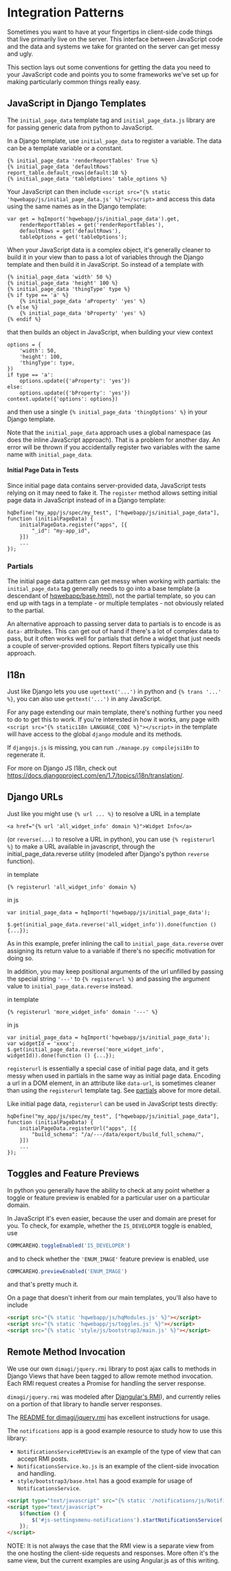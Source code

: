# Integration Patterns

Sometimes you want to have at your fingertips in client-side code
things that live primarily live on the server.
This interface between JavaScript code and the data
and systems we take for granted on the server can get messy and ugly.

This section lays out some conventions for getting the data you need
to your JavaScript code
and points you to some frameworks we've set up
for making particularly common things really easy.

## JavaScript in Django Templates

The `initial_page_data` template tag and `initial_page_data.js` library are for passing generic data from python to JavaScript.

In a Django template, use `initial_page_data` to register a variable. The data can be a template variable or a constant.

```
{% initial_page_data 'renderReportTables' True %}
{% initial_page_data 'defaultRows' report_table.default_rows|default:10 %}
{% initial_page_data 'tableOptions' table_options %}
```

Your JavaScript can then include `<script src="{% static 'hqwebapp/js/initial_page_data.js' %}"></script>` and access this data using the same names as in the Django template:

```
var get = hqImport('hqwebapp/js/initial_page_data').get,
    renderReportTables = get('renderReportTables'),
    defaultRows = get('defaultRows'),
    tableOptions = get('tableOptions');
```

When your JavaScript data is a complex object, it's generally cleaner to build it in your view than to pass a lot of variables through the Django template and then build it in JavaScript. So instead of a template with

```
{% initial_page_data 'width' 50 %}
{% initial_page_data 'height' 100 %}
{% initial_page_data 'thingType' type %}
{% if type == 'a' %}
    {% initial_page_data 'aProperty' 'yes' %}
{% else %}
    {% initial_page_data 'bProperty' 'yes' %}
{% endif %}
```

that then builds an object in JavaScript, when building your view context

```
options = {
    'width': 50,
    'height': 100,
    'thingType': type,
})
if type == 'a':
    options.update({'aProperty': 'yes'})
else:
    options.update({'bProperty': 'yes'})
context.update({'options': options})
```

and then use a single `{% initial_page_data 'thingOptions' %}` in your Django template.

Note that the `initial_page_data` approach uses a global namespace (as does the inline JavaScript approach). That is a problem for another day. An error will be thrown if you accidentally register two variables with the same name with `initial_page_data`.

#### Initial Page Data in Tests

Since initial page data contains server-provided data, JavaScript tests relying on it may need to fake it. The `register` method allows setting initial page data in JavaScript instead of in a Django template:

```
hqDefine("my_app/js/spec/my_test", ["hqwebapp/js/initial_page_data"], function (initialPageData) {
    initialPageData.register("apps", [{
        "_id": "my-app_id",
    }])
    ...
});
```

### Partials

The initial page data pattern can get messy when working with partials: the `initial_page_data` tag generally needs to go into a base template (a descendant of [hqwebapp/base.html](https://github.com/dimagi/commcare-hq/tree/master/corehq/apps/hqwebapp/templates/hqwebapp/base.html)), not the partial template, so you can end up with tags in a template - or multiple templates - not obviously related to the partial.

An alternative approach to passing server data to partials is to encode is as `data-` attributes. This can get out of hand if there's a lot of complex data to pass, but it often works well for partials that define a widget that just needs a couple of server-provided options. Report filters typically use this approach.


## I18n
Just like Django lets you use `ugettext('...')` in python
and `{% trans '...' %}`, you can also use `gettext('...')`
in any JavaScript.

For any page extending our main template, there's nothing further
you need to do to get this to work.
If you're interested in how it works,
any page with `<script src="{% statici18n LANGUAGE_CODE %}"></script>`
in the template will have access to the global `django` module
and its methods.

If `djangojs.js` is missing, you can run `./manage.py compilejsi18n` to regenerate it.

For more on Django JS I18n, check out https://docs.djangoproject.com/en/1.7/topics/i18n/translation/.

## Django URLs

Just like you might use `{% url ... %}` to resolve a URL in a template

```
<a href="{% url 'all_widget_info' domain %}">Widget Info</a>
```

(or `reverse(...)` to resolve a URL in python), you can use `{% registerurl %}` to make a URL available in javascript, through the initial_page_data.reverse utility (modeled after Django's python `reverse` function).

in template
```
{% registerurl 'all_widget_info' domain %}
```

in js

```
var initial_page_data = hqImport('hqwebapp/js/initial_page_data');

$.get(initial_page_data.reverse('all_widget_info')).done(function () {...});
```

As in this example, prefer inlining the call to `initial_page_data.reverse` over assigning its return value to a variable if there's no specific motivation for doing so.

In addition, you may keep positional arguments of the url unfilled by passing the special string `'---'` to `{% registerurl %}` and passing the argument value to `initial_page_data.reverse` instead.

in template
```
{% registerurl 'more_widget_info' domain '---' %}
```

in js

```
var initial_page_data = hqImport('hqwebapp/js/initial_page_data');
var widgetId = 'xxxx';
$.get(initial_page_data.reverse('more_widget_info', widgetId)).done(function () {...});
```

`registerurl` is essentially a special case of initial page data, and it gets messy when used in partials in the
same way as initial page data. Encoding a url in a DOM element, in an attribute like `data-url`, is sometimes
cleaner than using the `registerurl` template tag. See [partials](https://github.com/dimagi/commcare-hq/blob/master/docs/js-guide/integration-patterns.md#partials) above for more detail.

Like initial page data, `registerurl` can be used in JavaScript tests directly:

```
hqDefine("my_app/js/spec/my_test", ["hqwebapp/js/initial_page_data"], function (initialPageData) {
    initialPageData.registerUrl("apps", [{
        "build_schema": "/a/---/data/export/build_full_schema/",
    }])
    ...
});
```


## Toggles and Feature Previews
In python you generally have the ability to check
at any point whether a toggle or feature preview is enabled
for a particular user on a particular domain.

In JavaScript it's even easier,
because the user and domain are preset for you.
To check, for example, whether the `IS_DEVELOPER` toggle is enabled, use

```javascript
COMMCAREHQ.toggleEnabled('IS_DEVELOPER')
```

and to check whether the `'ENUM_IMAGE'` feature preview
is enabled, use

```javascript
COMMCAREHQ.previewEnabled('ENUM_IMAGE')
```

and that's pretty much it.

On a page that doesn't inherit from our main templates, you'll also
have to include

```html
<script src="{% static 'hqwebapp/js/hqModules.js' %}"></script>
<script src="{% static 'hqwebapp/js/toggles.js' %}"></script>
<script src="{% static 'style/js/bootstrap3/main.js' %}"></script>
```

## Remote Method Invocation

We use our own `dimagi/jquery.rmi` library to post ajax calls to methods in Django Views that have been tagged to allow remote method invocation. Each RMI request creates a Promise for handling the server response.

`dimagi/jquery.rmi` was modeled after [Djangular's RMI](http://django-angular.readthedocs.org/en/latest/remote-method-invocation.html)), and currently relies on a portion of that library to handle server responses.

The [README for dimagi/jquery.rmi](http://github.com/dimagi/jquery.rmi) has excellent instructions for usage.

The `notifications` app is a good example resource to study how to use this library:

- `NotificationsServiceRMIView` is an example of the type of view that can accept RMI posts.
- `NotificationsService.ko.js` is an example of the client-side invocation and handling.
- `style/bootstrap3/base.html` has a good example for usage of `NotificationsService`.
```html
<script type="text/javascript" src="{% static '/notifications/js/NotificationsService.ko.js' %}"></script>
<script type="text/javascript">
    $(function () {
        $('#js-settingsmenu-notifications').startNotificationsService('{% url 'notifications_service' %}');
    });
</script>
```

NOTE: It is not always the case that the RMI view is a separate view from the one hosting the client-side requests and responses. More often it's the same view, but the current examples are using Angular.js as of this writing.
